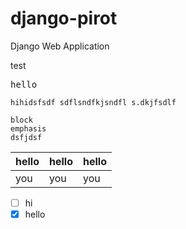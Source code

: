 # django-pirot
Django Web Application

test

<pre>hello</pre>

<code>hihidsfsdf
sdflsndfkjsndfl
s.dkjfsdlf</code>

```
block
emphasis
dsfjdsf
````

hello|hello|hello
---|---|---
you|you|you

- [ ] hi
- [x] hello